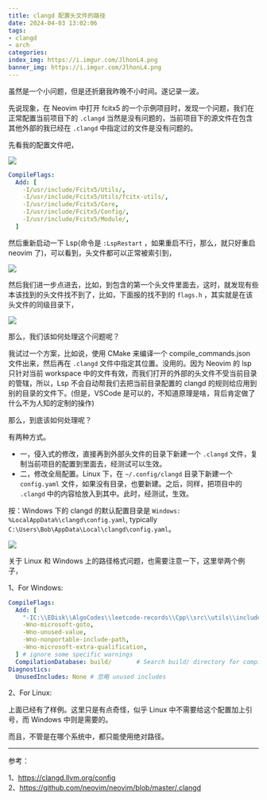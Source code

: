 ```yaml
---
title: clangd 配置头文件的路径
date: 2024-04-03 13:02:06
tags:
- clangd
- arch
categories:
index_img: https://i.imgur.com/JlhonL4.png
banner_img: https://i.imgur.com/JlhonL4.png
---
```


虽然是一个小问题，但是还折磨我昨晚不小时间。遂记录一波。

先说现象，在 Neovim 中打开 fcitx5 的一个示例项目时，发现一个问题，我们在正常配置当前项目下的 `.clangd` 当然是没有问题的，当前项目下的源文件在包含其他外部的我已经在 `.clangd` 中指定过的文件是没有问题的。

先看我的配置文件吧，

![](https://i.imgur.com/bL7xaS3.png)

```yaml
CompileFlags:
  Add: [
    -I/usr/include/Fcitx5/Utils/,
    -I/usr/include/Fcitx5/Utils/fcitx-utils/,
    -I/usr/include/Fcitx5/Core,
    -I/usr/include/Fcitx5/Config/,
    -I/usr/include/Fcitx5/Module/,
  ]
```

然后重新启动一下 Lsp(命令是 `:LspRestart` ，如果重启不行，那么，就只好重启 neovim 了)，可以看到，头文件都可以正常被索引到，

![](https://i.imgur.com/qhV1bTi.png)

然后我们进一步点进去，比如，到包含的第一个头文件里面去，这时，就发现有些本该找到的头文件找不到了，比如，下面报的找不到的 `flags.h` ，其实就是在该头文件的同级目录下，

![](https://i.imgur.com/Xo8pK9S.png)

那么，我们该如何处理这个问题呢？

我试过一个方案，比如说，使用 CMake 来编译一个 compile_commands.json 文件出来，然后再在 `.clangd` 文件中指定其位置。没用的。因为 Neovim 的 lsp 只针对当前 workspace 中的文件有效，而我们打开的外部的头文件不受当前目录的管辖，所以，Lsp 不会自动帮我们去把当前目录配置的 clangd 的规则给应用到别的目录的文件下。(但是，VSCode 是可以的，不知道原理是啥，背后肯定做了什么不为人知的定制的操作)

那么，到底该如何处理呢？

有两种方式。

- 一，侵入式的修改，直接再到外部头文件的目录下新建一个 `.clangd` 文件，复制当前项目的配置到里面去，经测试可以生效。
- 二，修改全局配置。Linux 下，在 `~/.config/clangd` 目录下新建一个 `config.yaml` 文件，如果没有目录，也要新建。之后，同样，把项目中的 `.clangd` 中的内容给放入到其中。此时，经测试，生效。

按：Windows 下的 clangd 的默认配置目录是 `Windows: %LocalAppData%\clangd\config.yaml`, typically `C:\Users\Bob\AppData\Local\clangd\config.yaml`。

![](https://i.imgur.com/TQE5wGq.png)

关于 Linux 和 Windows 上的路径格式问题，也需要注意一下，这里举两个例子，

1、For Windows: 

```yaml
CompileFlags:
  Add: [
    "-IC:\\EDisk\\AlgoCodes\\leetcode-records\\Cpp\\src\\utils\\includes", # for Windows
    -Wno-microsoft-goto, 
    -Wno-unused-value, 
    -Wno-nonportable-include-path, 
    -Wno-microsoft-extra-qualification,
  ] # ignore some specific warnings
  CompilationDatabase: build/       # Search build/ directory for compile_commands.json
Diagnostics:
  UnusedIncludes: None # 忽略 unused includes
``` 

2、For Linux:

上面已经有了样例。这里只是有点奇怪，似乎 Linux 中不需要给这个配置加上引号，而 Windows 中则是需要的。

而且，不管是在哪个系统中，都只能使用绝对路径。

----------

参考：

1、<https://clangd.llvm.org/config>  
2、<https://github.com/neovim/neovim/blob/master/.clangd>


